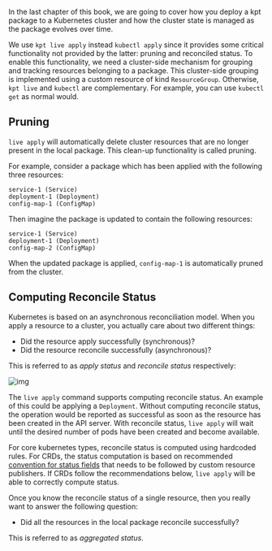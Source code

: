 In the last chapter of this book, we are going to cover how you deploy a kpt
package to a Kubernetes cluster and how the cluster state is managed as the
package evolves over time.

We use `kpt live apply` instead `kubectl apply` since it provides some critical
functionality not provided by the latter: pruning and reconciled status. To
enable this functionality, we need a cluster-side mechanism for grouping and
tracking resources belonging to a package. This cluster-side grouping is
implemented using a custom resource of kind `ResourceGroup`. Otherwise,
`kpt live` and `kubectl` are complementary. For example, you can use
`kubectl get` as normal would.

## Pruning

`live apply` will automatically delete cluster resources that are no longer
present in the local package. This clean-up functionality is called pruning.

For example, consider a package which has been applied with the following three
resources:

```
service-1 (Service)
deployment-1 (Deployment)
config-map-1 (ConfigMap)
```

Then imagine the package is updated to contain the following resources:

```
service-1 (Service)
deployment-1 (Deployment)
config-map-2 (ConfigMap)
```

When the updated package is applied, `config-map-1` is automatically pruned from
the cluster.

## Computing Reconcile Status

Kubernetes is based on an asynchronous reconciliation model. When you apply a
resource to a cluster, you actually care about two different things:

- Did the resource apply successfully (synchronous)?
- Did the resource reconcile successfully (asynchronous)?

This is referred to as _apply status_ and _reconcile status_ respectively:

![img](/static/images/status.svg)

The `live apply` command supports computing reconcile status. An example of this
could be applying a `Deployment`. Without computing reconcile status, the
operation would be reported as successful as soon as the resource has been
created in the API server. With reconcile status, `live apply` will wait until
the desired number of pods have been created and become available.

For core kubernetes types, reconcile status is computed using hardcoded rules.
For CRDs, the status computation is based on recommended [convention for status
fields] that needs to be followed by custom resource publishers. If CRDs follow
the recommendations below, `live apply` will be able to correctly compute
status.

Once you know the reconcile status of a single resource, then you really want to
answer the following question:

- Did all the resources in the local package reconcile successfully?

This is referred to as _aggregated status_.

[convention for status fields]: /reference/schema/crd-status-convention/
